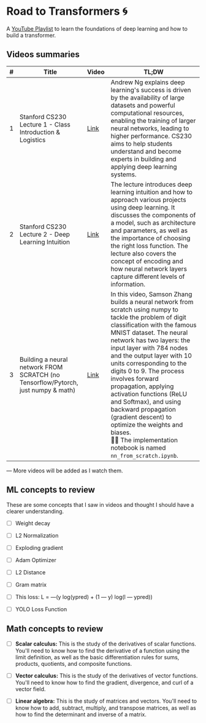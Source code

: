 # Road to Transformers 🌀

A [YouTube Playlist](https://www.youtube.com/playlist?list=PLsMlUkeiZfLcldfkK4Fq-6eBI_zxHplNy) to learn the foundations of deep learning and how to build a transformer.

## Videos summaries 

| # | Title | Video | TL;DW |
|---|-------|------|-------|
|  1 |    Stanford CS230 Lecture 1 - Class Introduction & Logistics   |   [Link](https://www.youtube.com/watch?v=PySo_6S4ZAg&list=PLsMlUkeiZfLcldfkK4Fq-6eBI_zxHplNy&index=2&ab_channel=StanfordOnline)   |Andrew Ng explains deep learning's success is driven by the availability of large datasets and powerful computational resources, enabling the training of larger neural networks, leading to higher performance. CS230 aims to help students understand and become experts in building and applying deep learning systems.  |
|  2 |   Stanford CS230 Lecture 2 - Deep Learning Intuition    |   [Link](https://www.youtube.com/watch?v=AwQHqWyHRpU&list=PLsMlUkeiZfLcldfkK4Fq-6eBI_zxHplNy&index=2&ab_channel=StanfordOnline)    |    The lecture introduces deep learning intuition and how to approach various projects using deep learning. It discusses the components of a model, such as architecture and parameters, as well as the importance of choosing the right loss function. The lecture also covers the concept of encoding and how neural network layers capture different levels of information.   |
|  3 |    Building a neural network FROM SCRATCH (no Tensorflow/Pytorch, just numpy & math)   |   [Link](https://www.youtube.com/watch?v=w8yWXqWQYmU&list=PLsMlUkeiZfLcldfkK4Fq-6eBI_zxHplNy&index=3&ab_channel=SamsonZhang)   |   In this video, Samson Zhang builds a neural network from scratch using numpy to tackle the problem of digit classification with the famous MNIST dataset. The neural network has two layers: the input layer with 784 nodes and the output layer with 10 units corresponding to the digits 0 to 9. The process involves forward propagation, applying activation functions (ReLU and Softmax), and using backward propagation (gradient descent) to optimize the weights and biases. <br>👨‍💻 The implementation notebook is named `nn_from_scratch.ipynb`.  |

— More videos will be added as I watch them.


## ML concepts to review

These are some concepts that I saw in videos and thought I should have a clearer understanding.

- [ ] Weight decay
- [ ] L2 Normalization
- [ ] Exploding gradient
- [ ] Adam Optimizer
- [ ] L2 Distance
- [ ] Gram matrix
- [ ] This loss: L = —(y log(ypred) + (1 — y) log(l — ypred))
- [ ] YOLO Loss Function


## Math concepts to review

- [ ] **Scalar calculus:** This is the study of the derivatives of scalar functions. You'll need to know how to find the derivative of a function using the limit definition, as well as the basic differentiation rules for sums, products, quotients, and composite functions.

- [ ] **Vector calculus:** This is the study of the derivatives of vector functions. You'll need to know how to find the gradient, divergence, and curl of a vector field.

- [ ] **Linear algebra:** This is the study of matrices and vectors. You'll need to know how to add, subtract, multiply, and transpose matrices, as well as how to find the determinant and inverse of a matrix.
